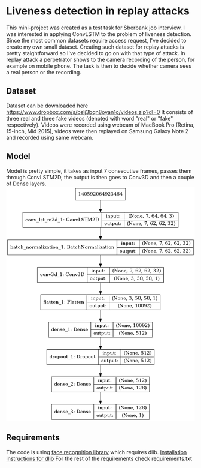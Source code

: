 # Liveness detection in replay attacks

This mini-project was created as a test task for Sberbank job interview. I was interested in applying ConvLSTM to the problem of liveness detection.
Since the most common datasets require access request, I've decided to create my own small dataset. Creating such dataset for replay attacks is pretty staightforward so I've decided to go on with that type of attack.
In replay attack a perpetrator shows to the camera recording of the person, for example on mobile phone. The task is then to decide whether camera sees a real person or the recording.

## Dataset
Dataset can be downloaded here https://www.dropbox.com/s/bslj3bqn8oyan1o/videos.zip?dl=0
It consists of three real and three fake videos (denoted with word "real" or "fake" respectively).
Videos were recorded using webcam of MacBook Pro (Retina, 15-inch, Mid 2015), videos were then replayed on Samsung Galaxy Note 2 and recorded using same webcam.

## Model
Model is pretty simple, it takes as input 7 consecutive frames, passes them through ConvLSTM2D, the output is then goes to Conv3D and then a couple of Dense layers.
![model](model.png)

## Requirements
The code is using [face recognition library](https://github.com/ageitgey/face_recognition) which requires dlib. [Installation instructions for dlib](https://gist.github.com/ageitgey/629d75c1baac34dfa5ca2a1928a7aeaf)
For the rest of the requirements check requirements.txt
